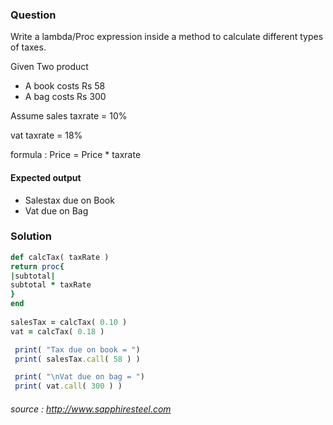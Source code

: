 ### Question

Write a lambda/Proc expression inside a method to calculate different types of taxes.


Given Two product
* A  book costs Rs 58
* A bag costs Rs 300

Assume sales taxrate = 10%

vat taxrate = 18%

formula : Price = Price * taxrate


#### Expected output

* Salestax due on Book
* Vat due on Bag

### Solution
```ruby
def calcTax( taxRate )  
return proc{  
|subtotal|  
subtotal * taxRate  
}   
end  
    
salesTax = calcTax( 0.10 )  
vat = calcTax( 0.18 )  

 print( "Tax due on book = ")  
 print( salesTax.call( 58 ) )  

 print( "\nVat due on bag = ")  
 print( vat.call( 300 ) )   

```  
######  source :  http://www.sapphiresteel.com 
